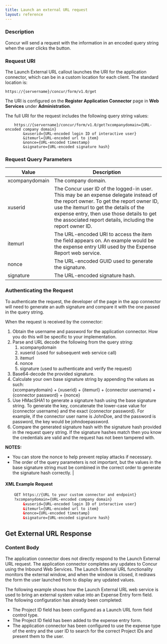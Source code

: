 ```yaml
---
title: Launch an external URL request
layout: reference
---
```



### Description
Concur will send a request with the information in an encoded query string when the user clicks the button.

### Request URI
The Launch External URL callout launches the URI for the application connector, which can be in a custom location for each client. The standard location is:

`https://{servername}/concur/form/v1.0/get`

The URI is configured on the **Register Application Connector** page in **Web Services** under **Administration**.

The full URI for the request includes the following query string values:

```
    https://{servername}/concur/form/v1.0/get?xcompanydomain={URL-encoded company domain}
        &xuserid={URL-encoded login ID of interactive user}
        &itemurl={URL-encoded url to item}
        &nonce={URL-encoded timestamp}
        &signature={URL-encoded signature hash}
```

### Request Query Parameters

| Value | Description |
|-------|-------------|
|  xcompanydomain |  The company domain. |  
|  xuserid |  The Concur user ID of the logged-in user. This may be an expense delegate instead of the report owner. To get the report owner ID, use the itemurl to get the details of the expense entry, then use those details to get the associated report details, including the report owner ID. |
|  itemurl |  The URL-encoded URI to access the item the field appears on. An example would be the expense entry URI used by the Expense Report web service. |
|  nonce |  The URL-encoded GUID used to generate the signature. |
|  signature |  The URL-encoded signature hash. |

### Authenticating the Request
To authenticate the request, the developer of the page in the app connector will need to generate an auth signature and compare it with the one passed in the query string.

When the request is received by the connector:

1. Obtain the username and password for the application connector. How you do this will be specific to your implementation.
2. Parse and URL decode the following from the query string:
    1. xcompanydomain
    2. xuserid (used for subsequent web service call)
    3. itemurl
    4. nonce
    5. signature (used to authenticate and verify the request)
3. Base64-decode the provided signature.
4. Calculate your own base signature string by appending the values as such:  
{xcompanydomain} + {xuserid} + {itemurl} + {connector username} + {connector password} + {nonce}
5. Use HMacSHA1 to generate a signature hash using the base signature string. To generate the key, concatenate the lower-case value for {connector username} and the exact {connector password}. For example, if the connector user name is JohnDoe, and the password is password, the key would be johndoepassword.
6. Compare the generated signature hash with the signature hash provided in the request query string.
If the signature hashes match then you know the credentials are valid and the request has not been tampered with.

**NOTES:**

* You can store the nonce to help prevent replay attacks if necessary.
* The order of the query parameters is not important, but the values in the base signature string must be combined in the correct order to generate the signature hash correctly.
 |

####  XML Example Request

```xml
    GET https://{URL to your custom connector and endpoint}
    ?xcompanydomain={URL-encoded company domain}
        &xuserid={URL-encoded login ID of interactive user}
        &itemurl={URL-encoded url to item}
        &nonce={URL-encoded timestamp}
        &signature={URL-encoded signature hash}
```

##  Get External URL Response

### Content Body
The application connector does not directly respond to the Launch External URL request. The application connector completes any updates to Concur using the Inbound Web Services. The Launch External URL functionality monitors the external window, and when the window is closed, it redraws the form the user launched from to display any updated values.

The following example shows how the Launch External URL web service is used to bring an external system value into an Expense Entry form field. The following configuration has already been completed:

* The Project ID field has been configured as a Launch URL form field control type.
* The Project ID field has been added to the expense entry form.
* The application connector has been configured to use the expense type of the entry and the user ID to search for the correct Project IDs and present them to the user.
